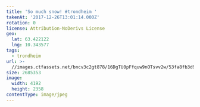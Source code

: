 ```yaml
---
title: 'So much snow! #trondheim '
takenAt: '2017-12-26T13:01:14.000Z'
rotation: 0
license: Attribution-NoDerivs License
geo:
  lat: 63.422122
  lng: 10.343577
tags:
  - trondheim
url: >-
  //images.ctfassets.net/bncv3c2gt878/16DgTU0pFfquw9nOTsvv2w/53fa8fb3d9c8249a720d67db5a527cde/so-much-snow-trondheim_27533497149_o
size: 2685353
image:
  width: 4192
  height: 2358
contentType: image/jpeg
---
```


